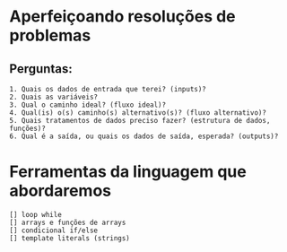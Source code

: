 # Aperfeiçoando resoluções de problemas

## Perguntas:

    1. Quais os dados de entrada que terei? (inputs)?
    2. Quais as variáveis?
    3. Qual o caminho ideal? (fluxo ideal)?
    4. Qual(is) o(s) caminho(s) alternativo(s)? (fluxo alternativo)?
    5. Quais tratamentos de dados preciso fazer? (estrutura de dados, funções)?
    6. Qual é a saída, ou quais os dados de saída, esperada? (outputs)?

# Ferramentas da linguagem que abordaremos
    [] loop while
    [] arrays e funções de arrays
    [] condicional if/else
    [] template literals (strings)